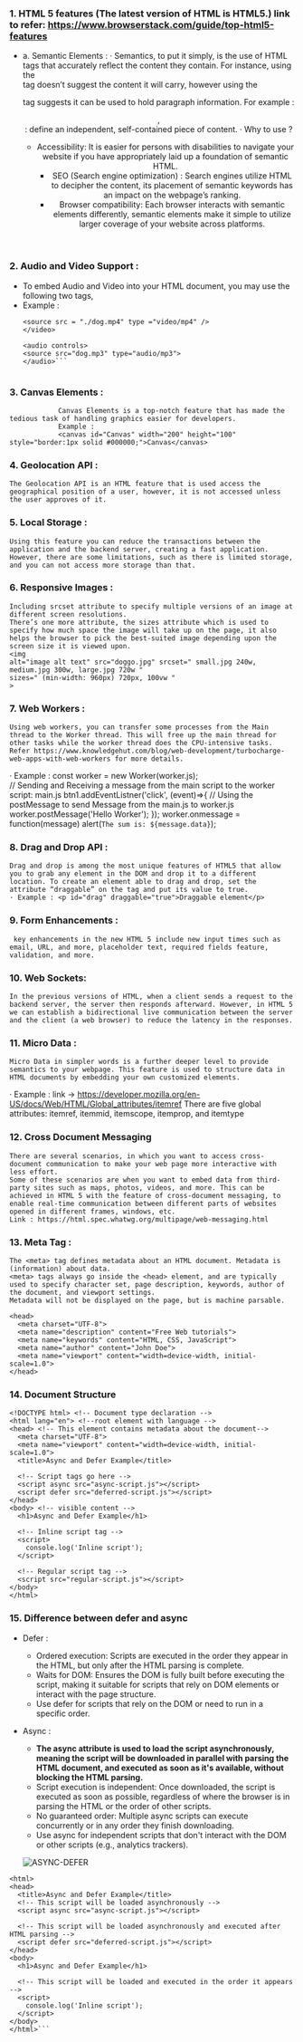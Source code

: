 ### 1. HTML 5 features (The latest version of HTML is HTML5.) link to refer: https://www.browserstack.com/guide/top-html5-features
- a. Semantic Elements : 
	· Semantics, to put it simply, is the use of HTML tags that accurately reflect the content they contain. For instance, using the <div> tag doesn’t suggest the content it will carry, however using the <p> tag suggests it can be used to hold paragraph information.  For example : <header> , <article> : define an independent, self-contained piece of content.
	· Why to use ? 
	- Accessibility: It is easier for persons with disabilities to navigate your website if you have appropriately laid up a foundation of semantic HTML.
		- SEO (Search engine optimization) :  Search engines utilize HTML to decipher the content, its placement of semantic keywords has an impact on the webpage’s ranking.
		- Browser compatibility: Each browser interacts with semantic elements differently, semantic elements make it simple to utilize larger coverage of your website across platforms.

### 2. Audio and Video Support :
- To embed Audio and Video into your HTML document, you may use the following two tags, <audio> and <video> tags. 
- Example : 
	 ```<video width = "300" height = "200" controls autoplay>
	<source src = "./dog.mp4" type ="video/mp4" />
	</video>
	 
	<audio controls>
	<source src="dog.mp3" type="audio/mp3">
	</audio>```
					 
### 3. Canvas Elements :
				Canvas Elements is a top-notch feature that has made the tedious task of handling graphics easier for developers.
				Example : 
				<canvas id="Canvas" width="200" height="100" style="border:1px solid #000000;">Canvas</canvas>
				 
### 4. Geolocation API :
	The Geolocation API is an HTML feature that is used access the geographical position of a user, however, it is not accessed unless the user approves of it.
	 
### 5. Local Storage :
	Using this feature you can reduce the transactions between the application and the backend server, creating a fast application. However, there are some limitations, such as there is limited storage, and you can not access more storage than that. 
	 
### 6. Responsive Images :
    Including srcset attribute to specify multiple versions of an image at different screen resolutions. 
	There’s one more attribute, the sizes attribute which is used to specify how much space the image will take up on the page, it also helps the browser to pick the best-suited image depending upon the screen size it is viewed upon.
	<img
	alt="image alt text" src="doggo.jpg" srcset=" small.jpg 240w, medium.jpg 300w, large.jpg 720w "
	sizes=" (min-width: 960px) 720px, 100vw "
	>
				 
### 7. Web Workers :
	Using web workers, you can transfer some processes from the Main thread to the Worker thread. This will free up the main thread for other tasks while the worker thread does the CPU-intensive tasks.
	Refer https://www.knowledgehut.com/blog/web-development/turbocharge-web-apps-with-web-workers for more details.
· Example :
	const worker = new Worker(worker.js);  
	// Sending and Receiving a message from the main script to the worker script: main.js 
	btn1.addEventListner('click', (event)=>{ 
    // Using the postMessage to send Message from the main.js to worker.js
    worker.postMessage('Hello Worker'); 
	 }); 
	worker.onmessage = function(message) alert(`The sum is: ${message.data}`); 
				 
### 8. Drag and Drop API : 
	Drag and drop is among the most unique features of HTML5 that allow you to grab any element in the DOM and drop it to a different location. To create an element able to drag and drop, set the attribute “draggable” on the tag and put its value to true.  
	· Example : <p id="drag" draggable="true">Draggable element</p>
		 
### 9. Form Enhancements :
	 key enhancements in the new HTML 5 include new input times such as email, URL, and more, placeholder text, required fields feature, validation, and more. 
	 
### 10. Web Sockets:
	In the previous versions of HTML, when a client sends a request to the backend server, the server then responds afterward. However, in HTML 5 we can establish a bidirectional live communication between the server and the client (a web browser) to reduce the latency in the responses. 
	 
### 11. Micro Data :
	Micro Data in simpler words is a further deeper level to provide semantics to your webpage. This feature is used to structure data in HTML documents by embedding your own customized elements. 
· Example : link -> https://developer.mozilla.org/en-US/docs/Web/HTML/Global_attributes/itemref
	There are five global attributes:  itemref, itemmid, itemscope, itemprop, and itemtype 
	 
### 12. Cross Document Messaging
	There are several scenarios, in which you want to access cross-document communication to make your web page more interactive with less effort. 
	Some of these scenarios are when you want to embed data from third-party sites such as maps, photos, videos, and more. This can be achieved in HTML 5 with the feature of cross-document messaging, to enable real-time communication between different parts of websites opened in different frames, windows, etc. 
	Link : https://html.spec.whatwg.org/multipage/web-messaging.html

			 
### 13. Meta Tag :
	The <meta> tag defines metadata about an HTML document. Metadata is (information) about data.
	<meta> tags always go inside the <head> element, and are typically used to specify character set, page description, keywords, author of the document, and viewport settings.
	Metadata will not be displayed on the page, but is machine parsable.
	 
	<head>
	  <meta charset="UTF-8">
	  <meta name="description" content="Free Web tutorials">
	  <meta name="keywords" content="HTML, CSS, JavaScript">
	  <meta name="author" content="John Doe">
	  <meta name="viewport" content="width=device-width, initial-scale=1.0">
	</head>

### 14. Document Structure

```
<!DOCTYPE html> <!-- Document type declaration -->
<html lang="en"> <!--root element with language -->
<head> <!-- This element contains metadata about the document-->
  <meta charset="UTF-8">
  <meta name="viewport" content="width=device-width, initial-scale=1.0">
  <title>Async and Defer Example</title>
  
  <!-- Script tags go here -->
  <script async src="async-script.js"></script>
  <script defer src="deferred-script.js"></script>
</head>
<body> <!-- visible content -->
  <h1>Async and Defer Example</h1>

  <!-- Inline script tag -->
  <script>
    console.log('Inline script');
  </script>

  <!-- Regular script tag -->
  <script src="regular-script.js"></script>
</body>
</html>
```
### 15. Difference between defer and async
- Defer :
    - Ordered execution: Scripts are executed in the order they appear in the HTML, but only after the HTML parsing is complete.
    - Waits for DOM: Ensures the DOM is fully built before executing the script, making it suitable for scripts that rely on DOM elements or interact with the page structure.
    - Use defer for scripts that rely on the DOM or need to run in a specific order.

- Async :
    - <b>The async attribute is used to load the script asynchronously, meaning the script will be downloaded in parallel with parsing the HTML document, and executed as soon as it's available, without blocking the HTML parsing.</b>
    - Script execution is independent: Once downloaded, the script is executed as soon as possible, regardless of where the browser is in parsing the HTML or the order of other scripts.
    - No guaranteed order: Multiple async scripts can execute concurrently or in any order they finish downloading.
    - Use async for independent scripts that don't interact with the DOM or other scripts (e.g., analytics trackers).

    ![ASYNC-DEFER](./images/asyncDefer.png)
```<!DOCTYPE html>
<html>
<head>
  <title>Async and Defer Example</title>
  <!-- This script will be loaded asynchronously -->
  <script async src="async-script.js"></script>

  <!-- This script will be loaded asynchronously and executed after HTML parsing -->
  <script defer src="deferred-script.js"></script>
</head>
<body>
  <h1>Async and Defer Example</h1>

  <!-- This script will be loaded and executed in the order it appears -->
  <script>
    console.log('Inline script');
  </script>
</body>
</html>```

       
